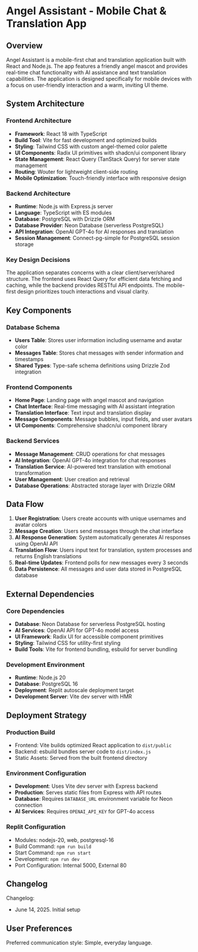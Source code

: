 # Angel Assistant - Mobile Chat & Translation App

## Overview

Angel Assistant is a mobile-first chat and translation application built with React and Node.js. The app features a friendly angel mascot and provides real-time chat functionality with AI assistance and text translation capabilities. The application is designed specifically for mobile devices with a focus on user-friendly interaction and a warm, inviting UI theme.

## System Architecture

### Frontend Architecture
- **Framework**: React 18 with TypeScript
- **Build Tool**: Vite for fast development and optimized builds
- **Styling**: Tailwind CSS with custom angel-themed color palette
- **UI Components**: Radix UI primitives with shadcn/ui component library
- **State Management**: React Query (TanStack Query) for server state management
- **Routing**: Wouter for lightweight client-side routing
- **Mobile Optimization**: Touch-friendly interface with responsive design

### Backend Architecture
- **Runtime**: Node.js with Express.js server
- **Language**: TypeScript with ES modules
- **Database**: PostgreSQL with Drizzle ORM
- **Database Provider**: Neon Database (serverless PostgreSQL)
- **API Integration**: OpenAI GPT-4o for AI responses and translation
- **Session Management**: Connect-pg-simple for PostgreSQL session storage

### Key Design Decisions
The application separates concerns with a clear client/server/shared structure. The frontend uses React Query for efficient data fetching and caching, while the backend provides RESTful API endpoints. The mobile-first design prioritizes touch interactions and visual clarity.

## Key Components

### Database Schema
- **Users Table**: Stores user information including username and avatar color
- **Messages Table**: Stores chat messages with sender information and timestamps
- **Shared Types**: Type-safe schema definitions using Drizzle Zod integration

### Frontend Components
- **Home Page**: Landing page with angel mascot and navigation
- **Chat Interface**: Real-time messaging with AI assistant integration
- **Translation Interface**: Text input and translation display
- **Message Components**: Message bubbles, input fields, and user avatars
- **UI Components**: Comprehensive shadcn/ui component library

### Backend Services
- **Message Management**: CRUD operations for chat messages
- **AI Integration**: OpenAI GPT-4o integration for chat responses
- **Translation Service**: AI-powered text translation with emotional transformation
- **User Management**: User creation and retrieval
- **Database Operations**: Abstracted storage layer with Drizzle ORM

## Data Flow

1. **User Registration**: Users create accounts with unique usernames and avatar colors
2. **Message Creation**: Users send messages through the chat interface
3. **AI Response Generation**: System automatically generates AI responses using OpenAI API
4. **Translation Flow**: Users input text for translation, system processes and returns English translations
5. **Real-time Updates**: Frontend polls for new messages every 3 seconds
6. **Data Persistence**: All messages and user data stored in PostgreSQL database

## External Dependencies

### Core Dependencies
- **Database**: Neon Database for serverless PostgreSQL hosting
- **AI Services**: OpenAI API for GPT-4o model access
- **UI Framework**: Radix UI for accessible component primitives
- **Styling**: Tailwind CSS for utility-first styling
- **Build Tools**: Vite for frontend bundling, esbuild for server bundling

### Development Environment
- **Runtime**: Node.js 20
- **Database**: PostgreSQL 16
- **Deployment**: Replit autoscale deployment target
- **Development Server**: Vite dev server with HMR

## Deployment Strategy

### Production Build
- Frontend: Vite builds optimized React application to `dist/public`
- Backend: esbuild bundles server code to `dist/index.js`
- Static Assets: Served from the built frontend directory

### Environment Configuration
- **Development**: Uses Vite dev server with Express backend
- **Production**: Serves static files from Express with API routes
- **Database**: Requires `DATABASE_URL` environment variable for Neon connection
- **AI Services**: Requires `OPENAI_API_KEY` for GPT-4o access

### Replit Configuration
- Modules: nodejs-20, web, postgresql-16
- Build Command: `npm run build`
- Start Command: `npm run start`
- Development: `npm run dev`
- Port Configuration: Internal 5000, External 80

## Changelog

Changelog:
- June 14, 2025. Initial setup

## User Preferences

Preferred communication style: Simple, everyday language.
